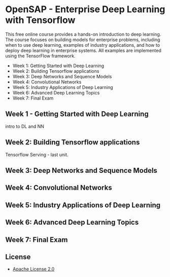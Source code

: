 # OpenSAP - Enterprise Deep Learning with Tensorflow
This free online course provides a hands-on introduction to deep learning. The course focuses on building models for enterprise problems, including when to use deep learning, examples of industry applications, and how to deploy deep learning in enterprise systems. All examples are implemented using the TensorFlow framework.

- Week 1: Getting Started with Deep Learning
- Week 2: Building Tensorflow applications
- Week 3: Deep Networks and Sequence Models
- Week 4: Convolutional Networks
- Week 5: Industry Applications of Deep Learning
- Week 6: Advanced Deep Learning Topics
- Week 7: Final Exam

## Week 1 -  Getting Started with Deep Learning
intro to DL and NN 

## Week 2: Building Tensorflow applications
Tensorflow Serving - last unit. 


## Week 3: Deep Networks and Sequence Models
## Week 4: Convolutional Networks 
## Week 5: Industry Applications of Deep Learning
## Week 6: Advanced Deep Learning Topics
## Week 7: Final Exam




## License

* [Apache License 2.0](LICENSE)